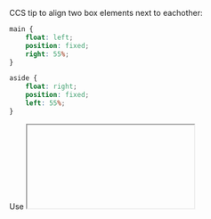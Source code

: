 

CCS tip to align two box elements next to eachother:

```css
main {
    float: left;
    position: fixed;
    right: 55%;
}

aside {
    float: right;
    position: fixed;
    left: 55%;
}
```

Use <iframe> to embed content from othe websites.
